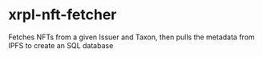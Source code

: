 # xrpl-nft-fetcher
Fetches NFTs from a given Issuer and Taxon, then pulls the metadata from IPFS to create an SQL database
